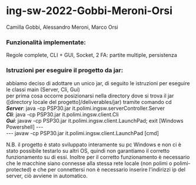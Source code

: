 # ing-sw-2022-Gobbi-Meroni-Orsi

Camilla Gobbi, Alessandro Meroni, Marco Orsi

### Funzionalità implementate:<br/>
Regole complete, CLI + GUI, Socket, 2 FA: partite multiple, persistenza

### Istruzioni per eseguire il progetto da jar:<br/>
abbiamo deciso di adottare un unico jar, di seguito le istruzioni per eseguire le classi main (Server, Cli, Gui)<br/>
per prima cosa occorre posizionarsi nella directory dove si trova il jar ([directory locale del progetto]/deliverables/jar) tramite comando cd<br/>
***Server***: java -cp PSP30.jar it.polimi.ingsw.serverController.Server<br/>
***Cli***: java -cp PSP30.jar it.polimi.ingsw.client.Cli<br/>
***Gui***: javaw -cp PSP30.jar it.polimi.ingsw.client.LaunchPad; exit [Windows Powershell] --- <br/> 
--- javaw -cp PSP30.jar it.polimi.ingsw.client.LaunchPad [cmd]

N.B. il progetto è stato sviluppato interamente su pc Windows e non ci è stato possibile testarlo su altri OS, quindi non garantiamo il corretto funzionamento su di essi.
Inoltre per il corretto funzionamento è necessario che le macchine siano connesse alla stessa rete locale (non polimi o polimi-protected) e che per connettersi non è necessario inserire l'indirizzi ip del server, ciò avviene in automatico.
